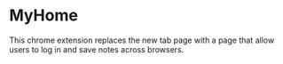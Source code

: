 # MyHome

This chrome extension replaces the new tab page with a page that allow users to log in and save notes across browsers. 
